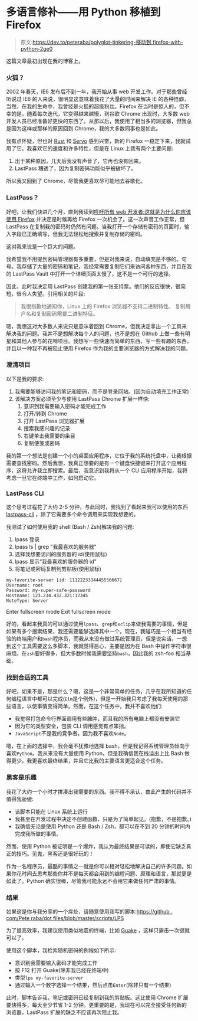 # 多语言修补——用 Python 移植到 Firefox

> 原文:[https://dev.to/peteraba/polyglot-tinkering-移动到 firefox-with-python-2ge0](https://dev.to/peteraba/polyglot-tinkering---moving-to-firefox-with-python-2ge0)

这篇文章最初出现在我的博客上。

### 火狐？

2002 年春天，IE6 发布后不到一年，我开始从事 web 开发工作。对于那些曾经听说过 IE6 的人来说，很明显这意味着我花了大量的时间来解决 IE 的各种怪癖，当然，在我的生命中，我曾经是火狐的超级粉丝。Firefox 在当时是惊人的，但不幸的是，随着每次迭代，它变得越来越慢，到谷歌 Chrome 出现时，大多数 web 开发人员已经准备好更快的东西了。从那以后，我使用了相当多的浏览器，但我总是因为这样或那样的原因回到 Chrome，我的大多数同事也是如此。

我有点怀疑，但也对 [Rust](https://www.rust-lang.org/en-US/) 和 [Servo](https://servo.org/) 感到兴奋，新的 Firefox 一稳定下来，我就试用了它。我喜欢它的速度和许多特性，但是在 Linux 上我有两个主要问题:

1.  出于某种原因，几天后我没有声音了，它再也没有回来。
2.  LastPass 糟透了，因为复制密码功能似乎被破坏了。

所以我又回到了 Chrome，尽管我更喜欢尽可能地去谷歌化。

### LastPass？

好吧，让我们快进几个月，直到我读到[呼吁所有 web 开发者:这就是为什么你应该使用 Firefox](https://stories.jotform.com/calling-all-web-developers-heres-why-you-should-be-using-firefox-983f012d4aec) 并决定是时候再给 Firefox 一次机会了。这一次声音工作正常，但 LastPass 在复制我的密码时仍然有问题。当我打开一个存储有密码的页面时，输入字段已正确填写，但我无法轻松地搜索并复制存储的密码。

这对我来说是一个巨大的问题。

我希望我不用提到密码管理器有多重要，但是对我来说，自动填充是不够的。句号。我存储了大量的密码和笔记，我经常需要复制它们来访问各种东西，并且在我的 LastPass Vault 中打开一个详细页面太慢了，这不是一个可行的选择。

因此，此时我决定用 LastPass 创建我的第一张支持票。他们的反应很快，很简短，很令人失望。引用相关的片段:

> 我很抱歉地通知你，Linux 上的 Firefox 浏览器不支持二进制特性。
> 复制用户名和复制密码需要二进制特征。

嗯，我想这对大多数人来说只是意味着回到 Chrome，但我决定拿出一个工具来解决我的问题。我并不是想解决每个人的问题，也不是想在 Github 上做一些有明星和其他人参与的花哨项目。我想写一些快速而简单的东西，写一些有趣的东西，并且以一种我不再被阻止使用 Firefox 作为我的主要浏览器的方式解决我的问题。

### 澄清项目

以下是我的要求:

1.  我需要能够访问我的笔记和密码，而不是登录网站。(因为自动填充工作正常)
2.  该解决方案必须至少与使用 LastPass Chrome 扩展一样快:
    1.  意识到我需要输入密码才能完成工作
    2.  打开/转到 Chrome
    3.  打开 LastPass 浏览器扩展
    4.  搜索我感兴趣的记录
    5.  右键单击我需要的条目
    6.  复制便笺或密码

我的第一个想法是创建一个小的桌面应用程序，它位于我的系统托盘中，让我根据需要查找密码。然后我想，我真正想要的是有一个键盘快捷键来打开这个应用程序，这将允许我立即搜索。最后，我意识到我将从一个 CLI 应用程序开始，我将考虑一旦它在终端中工作，如何启动它。

### LastPass CLI

这个思考过程花了大约 2-5 分钟，与此同时，我找到了看起来我可以使用的东西 [lastpass-cli](https://github.com/lastpass/lastpass-cli) ，除了它需要多个命令调用来实现我想要的。

我测试了如何使用我的 shell (Bash / Zsh)解决我的问题:

1.  lpass 登录
2.  lpass ls | grep "我最喜欢的服务器"
3.  选择我想要访问的服务器的 id(使用鼠标)
4.  lpass 显示“我最喜欢的服务器的 id”
5.  将笔记或密码复制到剪贴板(使用鼠标)

```
my-favorite-server [id: 1112223334445556667]
Username: root
Password: my-super-safe-password
Hostname: 123.234.432.321:12345
NoteType: Server 
```

Enter fullscreen mode Exit fullscreen mode

好的，看起来我真的可以通过使用`lpass`、`grep`和`xclip`来做我需要的事情，但是如果有多个搜索结果，我还需要能够选择其中一个。现在，我碰巧是一个相当有经验的终端用户和`bash`程序员，而我从来没有做过系统管理员，但是说实话，一想到这个工具需要这么多脚本，我就觉得恶心，主要是因为在 Bash 中操作字符串很麻烦。在`zsh`要好得多，但大多数时候我需要坚持`bash`，因此我的 zsh-foo 相当基础。

### 找到合适的工具

好吧，如果不是，那是什么？嗯，这是一个非常简单的任务，几乎在我所知道的任何编程语言中都可以完成(`Elm`是个例外)，但是一开始我只考虑了我每天使用的那些语言，以使事情变得简单。然而，在这个任务中，我并不喜欢他们:

*   我觉得打包命令行界面调用有些臃肿，而且我的所有电脑上都没有安装它
*   因为它的类型安全，包装 CLI 调用感觉有点笨拙。
*   `JavaScript`不是我的竞争者，因为我不喜欢`Node`。

嗯，在上面的选择中，我会毫不犹豫地选择 bash，但是我记得系统管理员倾向于喜欢`Python`。我从来没有大量使用 Python，但是我确信我在栈溢出上比 Bash 做得更少，我更喜欢最终结果，并且它比我的主要语言更适合这个任务。

### 黑客是乐趣

我花了大约一个小时才拼凑出我需要的东西。我不得不承认，由此产生的代码并不值得我骄傲:

*   该脚本只能在 Linux 系统上运行
*   我甚至在开发过程中决定不创建函数，只是为了简单起见。(抱歉，不是抱歉。)
*   我确信无论是使用 Python 还是 Bash / Zsh，都可以在不到 20 分钟的时间内完成我所做的事情。

然而，使用 Python 被证明是一个爆炸，我认为最终结果是可读的，即使它缺乏真正的技巧。见鬼，黑客还是很好玩的！

作为一名程序员，最酷的事情之一就是你可以相对轻松地解决自己的许多问题。如果你花时间去思考那些你并不是每天都会用到的编程问题、原理和语言，那就更是如此了。Python 确实很棒，尽管我可能永远不会用它来做任何严肃的事情。

### 结果

如果这是你与我分享的一个痒处，请随意使用我写的脚本:[https://github . com/Pete raba/dot files/blob/master/scripts/LPS](https://github.com/peteraba/dotfiles/blob/master/scripts/lps)

为了提高效率，我建议使用类似地震的终端，比如 [Guake](http://guake.org/) ，这样只需击一次键就可以了。

使用这个脚本，我检索随机密码的例程如下所示:

*   意识到我需要输入密码才能完成工作
*   按 F12 打开 Guake(除非我已经在终端中)
*   类型`lps my-favorite-server`
*   通过输入一个数字选择一个结果，然后点击`Enter`(除非只有一个结果)

此时，脚本告诉我，笔记或密码已经复制到我的剪贴板。这比使用 Chrome 扩展要快得多，每天至少节省 1-2 分钟。更重要的是，我现在可以完全接受任何新的浏览器，LastPass 扩展的缺乏不应该再次阻止我。